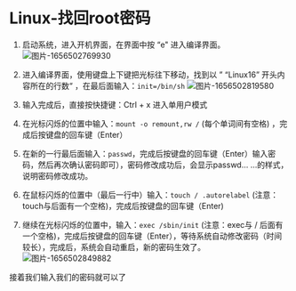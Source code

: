 # Linux-找回root密码
1. 启动系统，进入开机界面，在界面中按 “e" 进入编译界面。
![图片-1656502769930](/upload/2022/06/%E5%9B%BE%E7%89%87-1656502769930.png)

2. 进入编译界面，使用键盘上下键把光标往下移动，找到以 ” “Linux16” 开头内容所在的行数“ ，在最后面输入：`init=/bin/sh`
![图片-1656502819580](/upload/2022/06/%E5%9B%BE%E7%89%87-1656502819580.png)
3. 输入完成后，直接按快捷键：Ctrl + x 进入单用户模式
4. 在光标闪烁的位置中输入：`mount -o remount,rw /` (每个单词间有空格) ，完成后按键盘的回车键（Enter）
5. 在新的一行最后面输入：`passwd`，完成后按键盘的回车键（Enter）输入密码，然后再次确认密码即可），密码修改成功后，会显示passwd… …的样式，说明密码修改成功。
6. 在鼠标闪烁的位置中（最后一行中）输入：`touch / .autorelabel` (注意：touch与后面有一个空格)，完成后按键盘的回车键（Enter)
7. 继续在光标闪烁的位置中，输入：`exec /sbin/init` (注意：exec与 / 后面有一个空格)，完成后按键盘的回车键（Enter），等待系统自动修改密码（时间较长），完成后，系统会自动重启，新的密码生效了。
![图片-1656502849882](/upload/2022/06/%E5%9B%BE%E7%89%87-1656502849882.png)

接着我们输入我们的密码就可以了